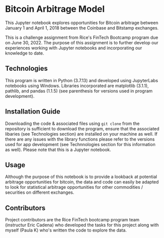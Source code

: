 # Bitcoin Arbitrage Model

This Jupyter notebook explores opportunities for Bitcoin arbitrage between January 1 and April 1, 2018 between the Coinbase and Bitstamp exchanges.

This is a challenge assignment from Rice's FinTech Bootcamp program due on June 30, 2022. The purpose of this assignment is to further develop our experiences working with Jupyter notebooks and incorporating our knowledge to date. 

## Technologies

This program is written in Python (3.7.13) and developed using JupyterLabs notebooks using Windows. Libraries incorporated are matplotlib (3.1.1), pathlib, and pandas (1.1.5) (see parenthesis for versions used in program development).

## Installation Guide

Downloading the code & associated files using `git clone` from the repository is sufficient to download the program, ensure that the associated libaries (see Technologies section) are installed on your machine as well. If there are any issues with the library functions please refer to the versions used for app development (see Technnologies section for this information as well).  Please note that this is a Jupyter notebook. 

## Usage

Although the purpose of this notebook is to provide a lookback at potential arbitrage opportunities for bitcoin, the data and code can easily be adapted to look for statistical arbitrage opportunities for other commodities / securities on different exchanges. 


## Contributors

Project contributors are the Rice FinTech bootcamp program team (instructur Eric Cadena) who developed the tasks for this project along with myself (Paula K) who's written the code to explore the data.
